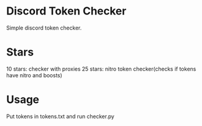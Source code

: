 # Discord Token Checker
Simple discord token checker.

# Stars
10 stars: checker with proxies
25 stars: nitro token checker(checks if tokens have nitro and boosts)
# Usage
Put tokens in tokens.txt and run checker.py
